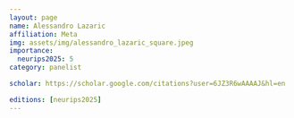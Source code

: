 ```yaml
---
layout: page
name: Alessandro Lazaric
affiliation: Meta
img: assets/img/alessandro_lazaric_square.jpeg
importance:
  neurips2025: 5
category: panelist

scholar: https://scholar.google.com/citations?user=6JZ3R6wAAAAJ&hl=en

editions: [neurips2025]
---
```

